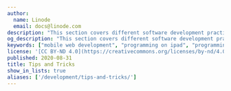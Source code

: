 ```yaml
---
author:
  name: Linode
  email: docs@linode.com
description: "This section covers different software development practices that help make writing your applications easier and more efficient."
og_description: "This section covers different software development practices that help make writing your applications easier and more efficient."
keywords: ["mobile web development", "programming on ipad", "programming on android"]
license: '[CC BY-ND 4.0](https://creativecommons.org/licenses/by-nd/4.0)'
published: 2020-08-31
title: Tips and Tricks
show_in_lists: true
aliases: ['/development/tips-and-tricks/']
---
```


